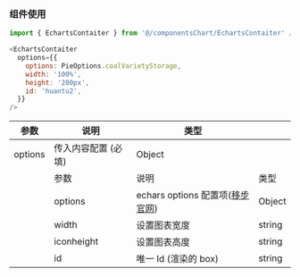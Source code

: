 ### 组件使用

```javascript
import { EchartsContaiter } from '@/componentsChart/EchartsContaiter' // 引入自己的组件放置的地方;

<EchartsContaiter
  options={{
    options: PieOptions.coalVarietyStorage,
    width: '100%',
    height: '200px',
    id: 'huantu2',
  }}
/>
```

| 参数    | 说明                | 类型                                                                                                   |        |
| ------- | ------------------- | ------------------------------------------------------------------------------------------------------ | ------ |
| options | 传入内容配置 (必填) | Object                                                                                                 |        |
|         | 参数                | 说明                                                                                                   | 类型   |
|         | options             | echars options 配置项(<a href="https://echarts.apache.org/zh/index.html" target="_black">移步官网</a>) | Object |
|         | width               | 设置图表宽度                                                                                           | string |
|         | iconheight          | 设置图表高度                                                                                           | string |
|         | id                  | 唯一 Id (渲染的 box)                                                                                   | string |
